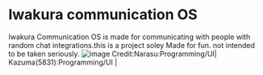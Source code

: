 # Iwakura communication OS
Iwakura Communication OS is made for communicating with people with random chat integrations.this is a project soley Made for fun. not intended to be taken seriously.
 ![image](https://media.discordapp.net/attachments/541182858065215488/563540311654137887/iwaos.png)
Credit:Narasu:Programming/UI| Kazuma(5831):Programming/UI |
